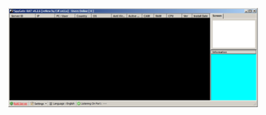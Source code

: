 ![Screenshot](https://raw.githubusercontent.com/Cryakl/Ultimate-RAT-Collection/refs/heads/main/SpyGate/SpyGate-RAT%20v%200.2.6%20[reNew%20by%20ExceLLo]/Screenshot.png)
